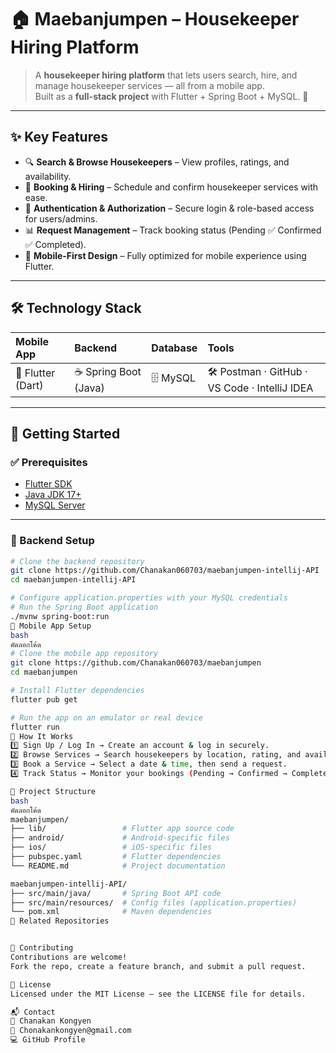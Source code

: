# 🏠 Maebanjumpen – Housekeeper Hiring Platform  

> A **housekeeper hiring platform** that lets users search, hire, and manage housekeeper services — all from a mobile app.  
> Built as a **full-stack project** with Flutter + Spring Boot + MySQL. 🚀  

---

## ✨ Key Features  

- 🔍 **Search & Browse Housekeepers** – View profiles, ratings, and availability.  
- 📝 **Booking & Hiring** – Schedule and confirm housekeeper services with ease.  
- 🔑 **Authentication & Authorization** – Secure login & role-based access for users/admins.  
- 📊 **Request Management** – Track booking status (Pending ✅ Confirmed ✅ Completed).  
- 📱 **Mobile-First Design** – Fully optimized for mobile experience using Flutter.  

---

## 🛠 Technology Stack  

| **Mobile App** | **Backend** | **Database** | **Tools** |
| :------------- | :--------- | :----------- | :------- |
| 🎯 Flutter (Dart) | ☕ Spring Boot (Java) | 🗄 MySQL | 🛠 Postman · GitHub · VS Code · IntelliJ IDEA |

---

## 🚀 Getting Started  

### ✅ Prerequisites  

- [Flutter SDK](https://flutter.dev)  
- [Java JDK 17+](https://www.oracle.com/java/technologies/javase/jdk17-archive-downloads.html)  
- [MySQL Server](https://dev.mysql.com/downloads/)  

---

### 🔧 Backend Setup  

```bash
# Clone the backend repository
git clone https://github.com/Chanakan060703/maebanjumpen-intellij-API
cd maebanjumpen-intellij-API

# Configure application.properties with your MySQL credentials
# Run the Spring Boot application
./mvnw spring-boot:run
📱 Mobile App Setup
bash
คัดลอกโค้ด
# Clone the mobile app repository
git clone https://github.com/Chanakan060703/maebanjumpen
cd maebanjumpen

# Install Flutter dependencies
flutter pub get

# Run the app on an emulator or real device
flutter run
📱 How It Works
1️⃣ Sign Up / Log In → Create an account & log in securely.
2️⃣ Browse Services → Search housekeepers by location, rating, and availability.
3️⃣ Book a Service → Select a date & time, then send a request.
4️⃣ Track Status → Monitor your bookings (Pending → Confirmed → Completed).

📂 Project Structure
bash
คัดลอกโค้ด
maebanjumpen/
├── lib/                 # Flutter app source code
├── android/             # Android-specific files
├── ios/                 # iOS-specific files
├── pubspec.yaml         # Flutter dependencies
└── README.md            # Project documentation

maebanjumpen-intellij-API/
├── src/main/java/       # Spring Boot API code
├── src/main/resources/  # Config files (application.properties)
└── pom.xml              # Maven dependencies
🔗 Related Repositories


🤝 Contributing
Contributions are welcome!
Fork the repo, create a feature branch, and submit a pull request.

📜 License
Licensed under the MIT License – see the LICENSE file for details.

📬 Contact
👤 Chanakan Kongyen
📧 Chonakankongyen@gmail.com
💻 GitHub Profile
